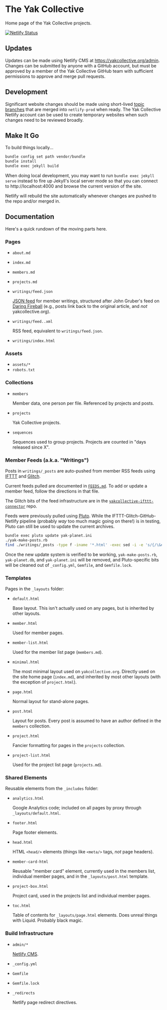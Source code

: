 # The Yak Collective

Home page of the Yak Collective projects.

[![Netlify Status](https://api.netlify.com/api/v1/badges/943ff646-41b6-4b4b-ab86-a891698c72c7/deploy-status)](https://app.netlify.com/sites/practical-lichterman-20c7e0/deploys)

## Updates

Updates can be made using Netlify CMS at https://yakcollective.org/admin. Changes can be submitted by anyone with a GitHub account, but must be approved by a member of the Yak Collective GitHub team with sufficient permissions to approve and merge pull requests.

## Development

Significant website changes should be made using short-lived [topic branches](https://git-scm.com/book/en/v2/Git-Branching-Branching-Workflows) that are merged into `netlify-prod` when ready. The Yak Collective Netlify account can be used to create temporary websites when such changes need to be reviewed broadly.

## Make It Go

To build things locally...

```sh
bundle config set path vendor/bundle
bundle install
bundle exec jekyll build
```

When doing local development, you may want to run `bundle exec jekyll serve` instead to fire up Jekyll's local server mode so that you can connect to http://localhost:4000 and browse the current version of the site.

Netlify will rebuild the site automatically whenever changes are pushed to the repo and/or merged in.

## Documentation

Here's a quick rundown of the moving parts here.

### Pages

- `about.md`
- `index.md`
- `members.md`
- `projects.md`
- `writings/feed.json`

	[JSON feed](https://jsonfeed.org/) for member writings, structured after John Gruber's feed on [Daring Fireball](https://daringfireball.net/) (e.g., posts link back to the original article, and _not_ yakcollective.org).

- `writings/feed..xml`

	RSS feed, equivalent to `writings/feed.json`.

- `writings/index.html`

### Assets

- `assets/*`
- `robots.txt`

### Collections

- `members`

	Member data, one person per file. Referenced by projects and posts.

- `projects`

	Yak Collective projects.

- `sequences`

	Sequences used to group projects. Projects are counted in "days released since X".

### Member Feeds (a.k.a. "Writings")

Posts in `writings/_posts` are auto-pushed from member RSS feeds using [IFTTT](https://ifttt.com/) and [Glitch](https://glitch.com/).

Current feeds pulled are documented in [`FEEDS.md`](https://github.com/The-Yak-Collective/yakcollective/blob/warren-structure/FEEDS.md). To add or update a member feed, follow the directions in that file.

The Glitch bits of the feed infrastructure are in the [`yakcollective-ifttt-connector`](https://github.com/The-Yak-Collective/yakcollective-ifttt-connector) repo.

Feeds were previously pulled using [Pluto](https://feedreader.github.io/). While the IFTTT-Glitch-GitHub-Netlify pipeline (probably _way_ too much magic going on there!) is in testing, Pluto can still be used to update the current archives.

```sh
bundle exec pluto update yak-planet.ini
./yak-make-posts.rb
find ./writings/_posts -type f -iname '*.html' -exec sed -i -e 's/{/\&#x007B;/g;s/}/\&#x007D;/g;s/%/\&#x0023;/g' "{}" \;
```

Once the new update system is verified to be working, `yak-make-posts.rb`, `yak-planet.db`, and `yak-planet.ini` will be removed, and Pluto-specific bits will be cleaned out of `_config.yml`, `Gemfile`, and `Gemfile.lock`.

### Templates

Pages in the `_layouts` folder:

- `default.html`

	Base layout. This isn't actually used on any pages, but is inherited by other layouts.

- `member.html`

	Used for member pages.

- `member-list.html`

	Used for the member list page (`members.md`).

- `minimal.html`

	The most minimal layout used on `yakcollective.org`. Directly used on the site home page (`index.md`), and inherited by most other layouts (with the exception of `project.html`).

- `page.html`

	Normal layout for stand-alone pages.

- `post.html`

	Layout for posts. Every post is assumed to have an author defined in the `members` collection.

- `project.html`

	Fancier formatting for pages in the `projects` collection.

- `project-list.html`

	Used for the project list page (`projects.md`).

### Shared Elements

Reusable elements from the `_includes` folder:

- `analytics.html`

	Google Analytics code; included on all pages by proxy through `_layouts/default.html`.

- `footer.html`

	Page footer elements.

- `head.html`

	HTML `<head/>` elements (things like `<meta/>` tags, _not_ page headers).

- `member-card-html`

	Reusable "member card" element, currently used in the members list, individual member pages, and in the `_layouts/post.html` template.

- `project-box.html`

	Project card, used in the projects list and individual member pages.

- `toc.html`

	Table of contents for `_layouts/page.html` elements. Does unreal things with Liquid. Probably black magic.

### Build Infrastructure

- `admin/*`

	[Netlify CMS](https://www.netlifycms.org/).

- `_config.yml`
- `Gemfile`
- `Gemfile.lock`
- `_redirects`

	Netlify page redirect directives.
